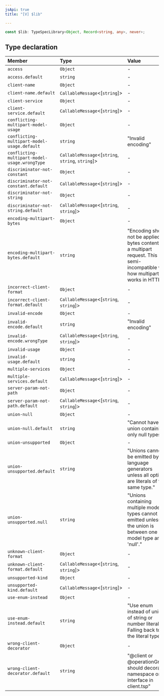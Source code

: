 ```yaml
---
jsApi: true
title: "[V] $lib"

---
```

```ts
const $lib: TypeSpecLibrary<Object, Record<string, any>, never>;
```

## Type declaration

| Member | Type | Value |
| :------ | :------ | :------ |
| `access` | `Object` | - |
| `access.default` | `string` | - |
| `client-name` | `Object` | - |
| `client-name.default` | `CallableMessage`<[`string`]\> | - |
| `client-service` | `Object` | - |
| `client-service.default` | `CallableMessage`<[`string`]\> | - |
| `conflicting-multipart-model-usage` | `Object` | - |
| `conflicting-multipart-model-usage.default` | `string` | "Invalid encoding" |
| `conflicting-multipart-model-usage.wrongType` | `CallableMessage`<[`string`, `string`, `string`]\> | - |
| `discriminator-not-constant` | `Object` | - |
| `discriminator-not-constant.default` | `CallableMessage`<[`string`]\> | - |
| `discriminator-not-string` | `Object` | - |
| `discriminator-not-string.default` | `CallableMessage`<[`string`, `string`]\> | - |
| `encoding-multipart-bytes` | `Object` | - |
| `encoding-multipart-bytes.default` | `string` | "Encoding should not be applied to bytes content in a multipart request. This is semi-incompatible with how multipart works in HTTP." |
| `incorrect-client-format` | `Object` | - |
| `incorrect-client-format.default` | `CallableMessage`<[`string`, `string`]\> | - |
| `invalid-encode` | `Object` | - |
| `invalid-encode.default` | `string` | "Invalid encoding" |
| `invalid-encode.wrongType` | `CallableMessage`<[`string`, `string`]\> | - |
| `invalid-usage` | `Object` | - |
| `invalid-usage.default` | `string` | - |
| `multiple-services` | `Object` | - |
| `multiple-services.default` | `CallableMessage`<[`string`]\> | - |
| `server-param-not-path` | `Object` | - |
| `server-param-not-path.default` | `CallableMessage`<[`string`, `string`]\> | - |
| `union-null` | `Object` | - |
| `union-null.default` | `string` | "Cannot have a union containing only null types." |
| `union-unsupported` | `Object` | - |
| `union-unsupported.default` | `string` | "Unions cannot be emitted by our language generators unless all options are literals of the same type." |
| `union-unsupported.null` | `string` | "Unions containing multiple model types cannot be emitted unless the union is between one model type and 'null'." |
| `unknown-client-format` | `Object` | - |
| `unknown-client-format.default` | `CallableMessage`<[`string`, `string`]\> | - |
| `unsupported-kind` | `Object` | - |
| `unsupported-kind.default` | `CallableMessage`<[`string`]\> | - |
| `use-enum-instead` | `Object` | - |
| `use-enum-instead.default` | `string` | "Use enum instead of union of string or number literals. Falling back to the literal type." |
| `wrong-client-decorator` | `Object` | - |
| `wrong-client-decorator.default` | `string` | "@client or @operationGroup should decorate namespace or interface in client.tsp" |
